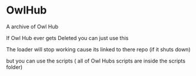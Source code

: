 # OwlHub
A archive of Owl Hub


If Owl Hub ever gets Deleted you can just use this

The loader will stop working cause its linked to there repo (if it shuts down)

but you can use the scripts ( all of Owl Hubs scripts are inside the scripts folder)
